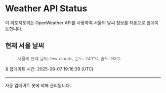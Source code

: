 
# Weather API Status

이 리포지토리는 OpenWeather API를 사용하여 서울의 날씨 정보를 자동으로 업데이트합니다.

## 현재 서울 날씨
> 서울의 현재 날씨: few clouds, 온도: 24.1°C, 습도: 93%

⏳ 업데이트 시간: 2025-08-07 19:16:39 (UTC)

---
자동 업데이트 봇에 의해 관리됩니다.
